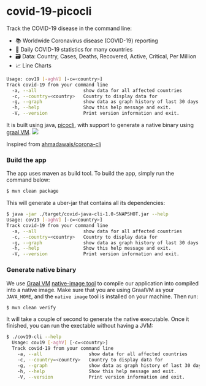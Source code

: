 # covid-19-picocli
Track the COVID-19 disease in the command line:
+ 📚 Worldwide Coronavirus disease (COVID-19) reporting
+ 🔢 Daily COVID-19 statistics for many countries 
+ 🗃️ Data: Country, Cases, Deaths, Recovered, Active, Critical, Per Million
+ 📈 Line Charts
```bash
Usage: cov19 [-aghV] [-c=<country>]
Track covid-19 from your command line
  -a, --all                 show data for all affected countries
  -c, --country=<country>   Country to display data for
  -g, --graph               show data as graph history of last 30 days
  -h, --help                Show this help message and exit.
  -V, --version             Print version information and exit.
```
It is built using java, [picocli](https://picocli.info/), with support to generate a native binary using [graal VM](https://www.graalvm.org/).
<a href="https://asciinema.org/a/GZgh2sqHtTab8j6NXRGGnplnD" target="_blank"><img src="https://asciinema.org/a/GZgh2sqHtTab8j6NXRGGnplnD.svg" /></a>

Inspired from [ahmadawais/corona-cli](https://github.com/ahmadawais/corona-cli)
### Build the app
The app uses maven as build tool. To build the app, simply run the command below:
```bash
$ mvn clean package
```
This will generate a uber-jar that contains all its dependencies:
```bash
$ java -jar ./target/covid-java-cli-1.0-SNAPSHOT.jar --help                                                                                                                  ✔ │ 02:01:16 PM 
Usage: cov19 [-aghV] [-c=<country>]
Track covid-19 from your command line
  -a, --all                 show data for all affected countries
  -c, --country=<country>   Country to display data for
  -g, --graph               show data as graph history of last 30 days
  -h, --help                Show this help message and exit.
  -V, --version             Print version information and exit.
```

### Generate native binary
We use [Graal VM](https://www.graalvm.org/) [native-image tool](https://www.graalvm.org/docs/reference-manual/aot-compilation/) to compile our application into compiled into a native image.
Make sure that you are using GraalVM as your `JAVA_HOME`, and the `native image` tool is installed on your machine. Then run:
```bash
$ mvn clean verify
```
It will take a couple of second to generate the native executable. Once it finished, you can run the exectable without having a JVM:
```bash
$ ./cov19-cli --help                                                                                                                                                                                       ✔ │ 10:00:47 pm
  Usage: cov19 [-aghV] [-c=<country>]
  Track covid-19 from your command line
    -a, --all                 show data for all affected countries
    -c, --country=<country>   Country to display data for
    -g, --graph               show data as graph history of last 30 days
    -h, --help                Show this help message and exit.
    -V, --version             Print version information and exit.
```
